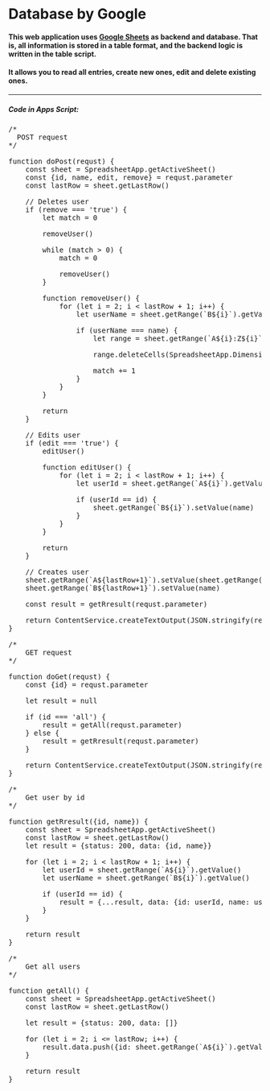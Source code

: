 <h1>Database by Google</h1>

<h4>This web application uses <a href="https://docs.google.com/spreadsheets/d/1WKyhPK1pvySJSImA5TYMedz5HJySDvorV-_jAIaaW3A/edit#gid=0" target="_blank" rel="noreferrer">Google Sheets</a> as backend and database. That is, all information is stored in a table format, and the backend logic is written in the table script.</h4>

<h4>It allows you to read all entries, create new ones, edit and delete existing ones.</h4>

<hr/>

<h5>Code in Apps Script:</h5>

<pre>
/* 
  POST request
*/

function doPost(requst) {
    const sheet = SpreadsheetApp.getActiveSheet()
    const {id, name, edit, remove} = requst.parameter
    const lastRow = sheet.getLastRow()

    // Deletes user 
    if (remove === 'true') { 
        let match = 0

        removeUser()

        while (match > 0) {
            match = 0

            removeUser()
        }

        function removeUser() {
            for (let i = 2; i < lastRow + 1; i++) {
                let userName = sheet.getRange(`B${i}`).getValue()

                if (userName === name) {
                    let range = sheet.getRange(`A${i}:Z${i}`);

                    range.deleteCells(SpreadsheetApp.Dimension.ROWS)

                    match += 1
                }
            }
        }

        return
    }

    // Edits user 
    if (edit === 'true') { 
        editUser()

        function editUser() {
            for (let i = 2; i < lastRow + 1; i++) {
                let userId = sheet.getRange(`A${i}`).getValue()

                if (userId == id) {
                    sheet.getRange(`B${i}`).setValue(name)
                }
            }
        }

        return
    }

    // Creates user 
    sheet.getRange(`A${lastRow+1}`).setValue(sheet.getRange(`A${lastRow}`).getValue() + 1) 
    sheet.getRange(`B${lastRow+1}`).setValue(name)

    const result = getRresult(requst.parameter)

    return ContentService.createTextOutput(JSON.stringify(result)).setMimeType(ContentService.MimeType.JSON) 
}

/*
    GET request
*/ 

function doGet(requst) { 
    const {id} = requst.parameter

    let result = null

    if (id === 'all') { 
        result = getAll(requst.parameter) 
    } else { 
        result = getRresult(requst.parameter) 
    }

    return ContentService.createTextOutput(JSON.stringify(result)).setMimeType(ContentService.MimeType.JSON) 
}

/* 
    Get user by id 
*/ 

function getRresult({id, name}) { 
    const sheet = SpreadsheetApp.getActiveSheet() 
    const lastRow = sheet.getLastRow() 
    let result = {status: 200, data: {id, name}}

    for (let i = 2; i < lastRow + 1; i++) { 
        let userId = sheet.getRange(`A${i}`).getValue() 
        let userName = sheet.getRange(`B${i}`).getValue()

        if (userId == id) {
            result = {...result, data: {id: userId, name: userName}}
        }
    }

    return result 
}

/*
    Get all users
*/

function getAll() { 
    const sheet = SpreadsheetApp.getActiveSheet() 
    const lastRow = sheet.getLastRow()

    let result = {status: 200, data: []}

    for (let i = 2; i <= lastRow; i++) { 
        result.data.push({id: sheet.getRange(`A${i}`).getValue(), name: sheet.getRange(`B${i}`).getValue()}) 
    }

    return result 
}

</pre>
